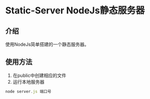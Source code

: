 # Static-Server NodeJs静态服务器

## 介绍

使用NodeJs简单搭建的一个静态服务器。

## 使用方法

1. 在public中创建相应的文件
2. 运行本地服务器

```js
node server.js 端口号
```

